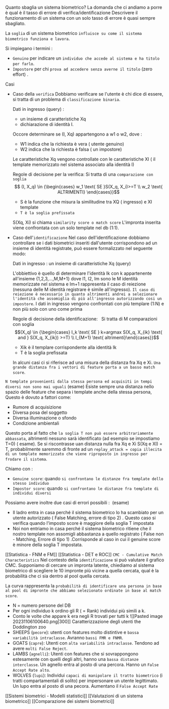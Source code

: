 Quanto sbaglia un sistema biometrico?
La domanda che ci andiamo a porre è qual è il tasso di errore di verifica/identificazione
Descrivere il funzionamento di un sistema con un solo tasso di errore è quasi sempre sbagliato.

La `soglia` di un sistema biometrico `influisce su come il sistema biometrico funziona e lavora`.

Si impiegano i termini :
- `Genuino` per indicare un `individuo che accede al sistema e ha titolo per farlo`.
- `Impostore` per chi `prova ad accedere senza averne il titolo` (zero effort) .

Casi
- Caso della `verifica`
	Dobbiamo verificare se l'utente è chi dice di essere, si tratta di un problema di `classificazione binaria`.
	
	Dati in ingresso (query) :
	- un insieme di caratteristiche Xq
	- dichiarazione di identità I.
	
	Occore determinare se (I, Xq) appartengono a w1 o w2, dove :
	- W1 indica che la richiesta è vera ( utente genuino)
	- W2 indica che la richiesta è falsa ( un impostore)
	
	Le caratteristiche Xq vengono controllate con le caratteristiche XI ( il template memorizzato nel sistema associato alla identità I)
	
	Regole di decisione per la verifica:
	Si tratta di una `comparazione con soglia`
	$$ (I, X_q) \in {\begin{cases} w_1 \text{ SE }S(X_q, X_i)>=T \\ w_2 \text{ ALTRIMENTI} \end{cases}}$$
	- S è la funzione che misura la similitudine tra XQ ( ingresso) e XI template
	- `T è la soglia prefissata`
	
	S(Xq, Xi) si chiama `similarity score o match score`
	L'impronta inserita viene confrontata con un solo template nel db (1:1).
- Caso dell'`identificazione`
	Nel caso dell'identificazione dobbiamo controllare se i dati biometrici inseriti dall'utente corrispondono ad un insieme di identità registrate, può essere formalizzato nel seguente modo:
	
	Dati in ingresso : un insieme di caratteristiche Xq (query)
	
	L'obbiettivo è quello di determinare l'identità Ik con k appartenente all'insieme {1,2,3,…,M,M+1} dove I1, I2, Im sono le M identità memorizzate nel sistema e Im+1 rappresenta il caso di reiezione (nessuna delle M identità registrare è simile all'ingresso). `Il caso di reiezione è necessario in quanto altrimenti andrei a selezionare l'identità che assomiglia di più all'ingresso autorizzando cosi un impostore`.
	I dati in ingresso vengono confrontati con più templare (1:N) e non più solo con uno come prima
	
	Regole di decisione della identificazione:   
	Si tratta di M comparazioni con soglia
	$$(X_q) \in {\begin{cases} I_k \text{ SE } k=argmax S(X_q, X_{ik} \text{ and } S(X_q, X_{ik}) >=T) \\
	I_{M+1} \text{ altrimenti}\end{cases}}$$
	- Xik è il templare corrispondente alla identità Ik
	- T è la soglia prefissata
	
	In alcuni casi ci si riferisce ad una misura della distanza fra Xq e Xi. 
	`Una grande distanza fra i vettori di feature porta a un basso match score`.


`N template provenienti dalla stessa persona ed acquisiti in tempi diversi non sono mai uguali` (esame)
Esiste sempre una distanza nello spazio delle feature che separa i template anche della stessa persona, Questo è dovuto a fattori come:
- Rumore di acquisizione
- Diversa posa del soggetto
- Diversa illuminazione o sfondo
- Condizione ambientali

Questo porta al fatto che `la soglia T non può essere arbitrariamente abbassata`, altrimenti nessuno sarà identificato (ad esempio se impostiamo T=0) ( esame).
Se si riscontrasse uan distanza nulla fra Xq e Xi S(Xq e XI) = T, probabilmente saremmo di fronte ad un `replay_attack = copia illecita di un template memorizzato che viene riproposto in ingresso per frodare il sistema`.

Chiamo con :
- `Genuine score`: quando `si confrontano le distanze fra template dello stesso individuo`
- `Impostor score`: quando `si confrontano le distanze fra template di individui diversi`

Possiamo avere inoltre due casi di errori possibili :  (esame)
- Il ladro entra in casa perché il sistema biometrico lo ha scambiato per un utente autorizzato ( False Matching, errore di tipo 2) . Questo caso si verifica quando l'imposto score è maggiore della soglia T impostata
- Noi non entriamo in casa perché il sistema biometrico ritiene che il nostro template non assomigli abbastanza a quello registrato ( False non - Matching, Errore di tipo 1) .Corrisponde al caso in cui il genuine score è minore della soglia T impostata.


[[Statistica - FNM e FM]]
[[Statistica - DET e ROC]]
`CMC - Cumulative Match Characteristics`
Nel contesto della `identificazione` si può valutare il grafico CMC.
Supponiamo di cercare un impronta latente, chiediamo al sistema biometrico di scegliere le 10 impronte più vicine a quella cercata, qual è la probabilità che ci sia dentro al pool quella cercata.

La curva rappresenta la `probabilità di identificare una persona in base al pool di impronte che abbiamo selezionato ordinate in base al match score`.
- N = numero persone del DB
- Per ogni individuo k ordino gli R ( = Rank) individui più simili a k.
- Conto le volte che appare k era negli R trovati per tutti k
![[Pasted image 20231106100640.png|300]]
Caratterizzazione degli utenti the Doddington zoo
- SHEEPS (`pecore`): utenti con features molto distintive e `bassa variabilità intraclasse`. Avranno `bassi FMR e FNMR`.
- GOATS (`capre`): Utenti con `alta variabilità intraclasse`. Tendono ad avere `molti False Reject`.
- LAMBS (`agnelli`): Utenti con features che si sovrappongono estesamente con quelli degli altri, hanno una `bassa distanze interclasse`. Un agnello entra al posto di una percora. Hanno un `False Accept Rate alto`.
- WOLVES (`lupi`): Individui `capaci di manipolare il tratto biometrico` (i tratti compartamentali di solito) per impersonare un utente legittimato. Un lupo entra al posto di una pecora. Aumentano il `False Accept Rate`

[[Sistemi biometrici - Modelli statistici]]
[[Valutazioni di un sistema biometrico]]
[[Comparazione dei sistemi biometrici]]